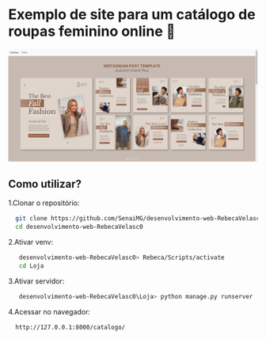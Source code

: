 # Exemplo de site para um catálogo de roupas feminino online :dress:
<img src="./Loja/static/assets/img/site.png">

## Como utilizar?
1.Clonar o repositório:
 ```sh
   git clone https://github.com/SenaiMG/desenvolvimento-web-RebecaVelasc0.git
   cd desenvolvimento-web-RebecaVelasc0
   ```
2.Ativar venv:
```sh
   desenvolvimento-web-RebecaVelasc0> Rebeca/Scripts/activate
   cd Loja
   ```
3.Ativar servidor:
```sh
   desenvolvimento-web-RebecaVelasc0\Loja> python manage.py runserver
   ```
4.Acessar no navegador:
```sh
  http://127.0.0.1:8000/catalogo/
 ```

